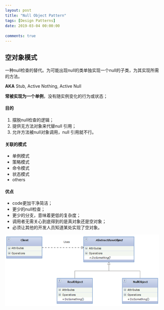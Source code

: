 ```yaml
---
layout: post
title: "Null Object Pattern"
tags: [Design Patterns]
date: 2019-03-04 00:00:00

comments: true
---  
```


## 空对象模式  

一种null检查的替代。为可能出现null的类单独实现一个null的子类，为其实现所需的方法。

**AKA** Stub, Active Nothing, Active Null   

**常被实现为一个单例**，没有随实例变化的行为或状态；

#### 目的  

1. 摆脱null检查的逻辑；
2. 提供无方法对象来代替null 引用；
3. 允许方法被null对象调用，null 引用就不行。  

#### 关联的模式  

- 单例模式
- 策略模式  
- 命令模式  
- 状态模式  
- others  

#### 优点  

- code更加干净简洁；
- 更少的null检查；
- 更少的分支，意味着更低的复杂度；
- 调用者无需关心到底得到的是真对象还是空对象；
- 必须让其他的开发人员知道某处实现了空对象。

![null](/assets/gallery/null.png) 

<!--more-->  